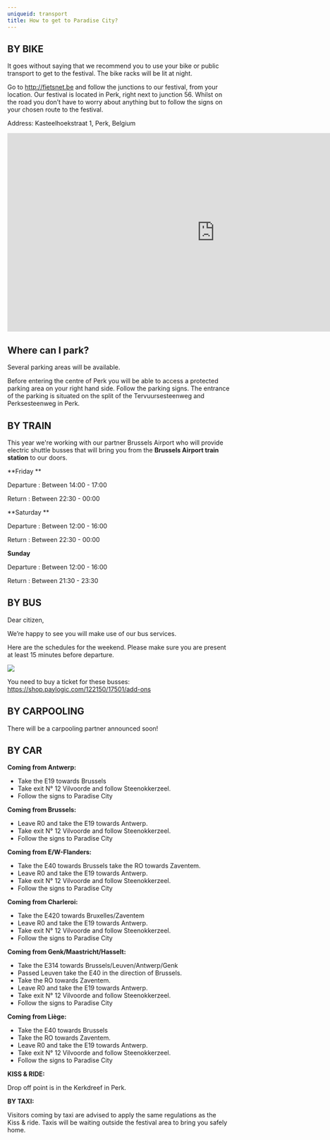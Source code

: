 ```yaml
---
uniqueid: transport
title: How to get to Paradise City?
---
```

## BY BIKE

It goes without saying that we recommend you to use your bike or public transport to get to the festival. The bike racks will be lit at night.

Go to <http://fietsnet.be> and follow the junctions to our festival, from your location. Our festival is located in Perk, right next to junction 56. Whilst on the road you don’t have to worry about anything but to follow the signs on your chosen route to the festival.

Address: Kasteelhoekstraat 1, Perk, Belgium

<iframe src="https://www.google.com/maps/embed?pb=!1m18!1m12!1m3!1d2514.6069916669944!2d4.499689916090928!3d50.93098667954452!2m3!1f0!2f0!3f0!3m2!1i1024!2i768!4f13.1!3m3!1m2!1s0x47c3e75c201d7d11%3A0x268c1b87c5a0bc5d!2sParadise+City+Festival!5e0!3m2!1sen!2sbe!4v1554824539873!5m2!1sen!2sbe" width="940" height="450" frameborder="0" style="border:0" allowfullscreen></iframe>



## Where can I park?

Several parking areas will be available.

Before entering the centre of Perk you will be able to access a protected parking area on your right hand side. Follow the parking signs. The entrance of the parking is situated on the split of the Tervuursesteenweg and Perksesteenweg in Perk. 

## BY TRAIN

This year we're working with our partner Brussels Airport who will provide electric shuttle busses that will bring you from the **Brussels Airport train station** to our doors. 

**Friday **

Departure : Between 14:00 - 17:00  

Return : Between 22:30 - 00:00

**Saturday **

Departure : Between 12:00 - 16:00  

Return : Between 22:30 - 00:00

**Sunday** 

Departure : Between 12:00 - 16:00  

Return : Between 21:30 - 23:30



## BY BUS

Dear citizen,

We’re happy to see you will make use of our bus services. 

Here are the schedules for the weekend. Please make sure you are present at least 15 minutes before departure.

![](/images/uploads/bus.jpg)

You need to buy a ticket for these busses: <https://shop.paylogic.com/122150/17501/add-ons>

## BY CARPOOLING

There will be a carpooling partner announced soon!

## BY CAR

**Coming from Antwerp:**

* Take the E19 towards Brussels
* Take exit N° 12 Vilvoorde and follow Steenokkerzeel.
* Follow the signs to Paradise City

**Coming from Brussels:**

* Leave R0 and take the E19 towards Antwerp.
* Take exit N° 12 Vilvoorde and follow Steenokkerzeel.
* Follow the signs to Paradise City

**Coming from E/W-Flanders:**

* Take the E40 towards Brussels take the RO towards Zaventem.
* Leave R0 and take the E19 towards Antwerp.
* Take exit N° 12 Vilvoorde and follow Steenokkerzeel.
* Follow the signs to Paradise City

**Coming from Charleroi:**

* Take the E420 towards Bruxelles/Zaventem
* Leave R0 and take the E19 towards Antwerp.
* Take exit N° 12 Vilvoorde and follow Steenokkerzeel.
* Follow the signs to Paradise City

**Coming from Genk/Maastricht/Hasselt:**

* Take the E314 towards Brussels/Leuven/Antwerp/Genk
* Passed Leuven take the E40 in the direction of Brussels.
* Take the RO towards Zaventem.
* Leave R0 and take the E19 towards Antwerp.
* Take exit N° 12 Vilvoorde and follow Steenokkerzeel.
* Follow the signs to Paradise City

**Coming from Liège:**

* Take the E40 towards Brussels
* Take the RO towards Zaventem.
* Leave R0 and take the E19 towards Antwerp.
* Take exit N° 12 Vilvoorde and follow Steenokkerzeel.
* Follow the signs to Paradise City

**KISS & RIDE:**

Drop off point is in the Kerkdreef in Perk.

**BY TAXI:**

Visitors coming by taxi are advised to apply the same regulations as the Kiss & ride. Taxis will be waiting outside the festival area to bring you safely home.
